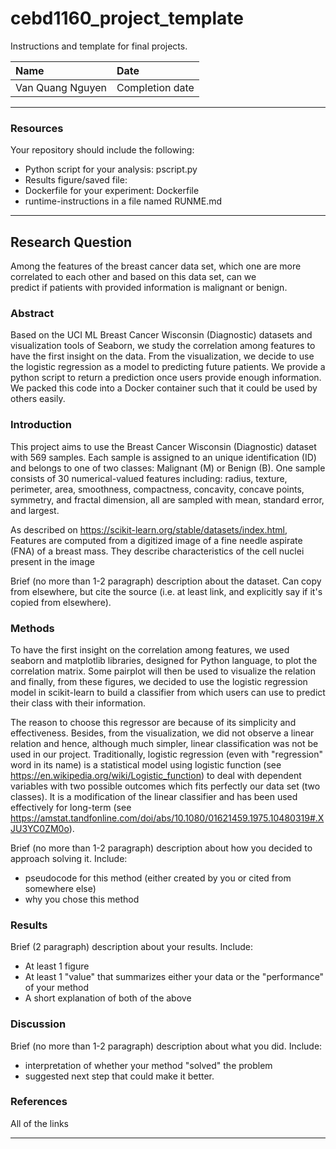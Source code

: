 # cebd1160_project_template
Instructions and template for final projects.

| Name | Date |
|:-------|:---------------|
|Van Quang Nguyen | Completion date|

-----

### Resources
Your repository should include the following:

- Python script for your analysis: pscript.py
- Results figure/saved file: 
- Dockerfile for your experiment: Dockerfile
- runtime-instructions in a file named RUNME.md

-----

## Research Question

Among the features of the breast cancer data set, which one are more 
correlated to each other and based on this data set, can we  
predict if patients with provided information is malignant or benign.

### Abstract

Based on the UCI ML Breast Cancer Wisconsin (Diagnostic) datasets and 
visualization tools of Seaborn, we study the correlation among features 
to have the first insight on the data. From the visualization, we decide 
to use the logistic regression as a model to predicting future patients. 
We provide a python script to return a prediction once users provide 
enough information. We packed this code into a Docker container such 
that it could be used by others easily.


### Introduction

This project aims to use the Breast Cancer Wisconsin (Diagnostic) 
dataset with 569 samples. Each sample is assigned to an unique 
identification (ID) and belongs to one of two classes: Malignant (M) 
or Benign (B). One sample consists of 30 numerical-valued 
features including: radius, texture, perimeter, area, smoothness, 
compactness, concavity, concave points, symmetry, and fractal 
dimension, all are sampled with mean, standard error, and largest. 

As described on https://scikit-learn.org/stable/datasets/index.html, 
Features are computed from a digitized image of a fine needle aspirate
(FNA) of a breast mass. They describe characteristics of the cell 
nuclei present in the image


Brief (no more than 1-2 paragraph) description about the dataset. Can copy from elsewhere, but cite the source (i.e. at least link, and explicitly say if it's copied from elsewhere).

### Methods

To have the first insight on the correlation among features, we used 
seaborn and matplotlib libraries, designed for Python language, to 
plot the correlation matrix. Some pairplot will then be used to 
visualize the relation and finally, from these figures, we decided 
to use the logistic regression model in scikit-learn to build a 
classifier from which users can use to predict their class with 
their information. 

The reason to choose this regressor are because of its simplicity and 
effectiveness. Besides, from the visualization, we did not observe a 
linear relation and hence, although much simpler, linear classification 
was not be used in our project. Traditionally, logistic regression 
(even with "regression" word in its name) is a statistical model using 
logistic function (see https://en.wikipedia.org/wiki/Logistic_function) 
to deal with dependent variables with two possible outcomes which fits 
perfectly our data set (two classes). It is a modification of the 
linear classifier and has been used effectively for long-term 
(see https://amstat.tandfonline.com/doi/abs/10.1080/01621459.1975.10480319#.XJU3YC0ZM0o). 

 

Brief (no more than 1-2 paragraph) description about how you decided to approach solving it. Include:

- pseudocode for this method (either created by you or cited from somewhere else)
- why you chose this method

### Results

Brief (2 paragraph) description about your results. Include:

- At least 1 figure
- At least 1 "value" that summarizes either your data or the "performance" of your method
- A short explanation of both of the above

### Discussion
Brief (no more than 1-2 paragraph) description about what you did. Include:

- interpretation of whether your method "solved" the problem
- suggested next step that could make it better.

### References
All of the links

-------
